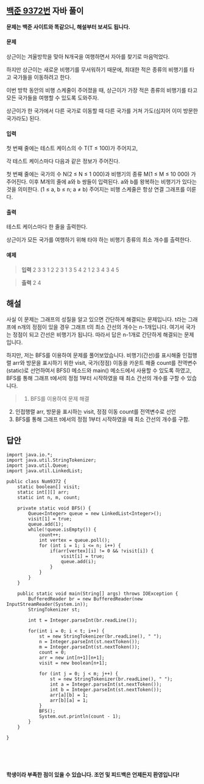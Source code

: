 ## [백준 9372번](https://www.acmicpc.net/problem/9372) 자바 풀이

**문제는 백준 사이트와 똑같으니, 해설부터 보셔도 됩니다.**

#### 문제
상근이는 겨울방학을 맞아 N개국을 여행하면서 자아를 찾기로 마음먹었다. 

하지만 상근이는 새로운 비행기를 무서워하기 때문에, 최대한 적은 종류의 비행기를 타고 국가들을 이동하려고 한다.

이번 방학 동안의 비행 스케줄이 주어졌을 때, 상근이가 가장 적은 종류의 비행기를 타고 모든 국가들을 여행할 수 있도록 도와주자.

상근이가 한 국가에서 다른 국가로 이동할 때 다른 국가를 거쳐 가도(심지어 이미 방문한 국가라도) 된다.

#### 입력
첫 번째 줄에는 테스트 케이스의 수 T(T ≤ 100)가 주어지고,

각 테스트 케이스마다 다음과 같은 정보가 주어진다.

첫 번째 줄에는 국가의 수 N(2 ≤ N ≤ 1 000)과 비행기의 종류 M(1 ≤ M ≤ 10 000) 가 주어진다.
이후 M개의 줄에 a와 b 쌍들이 입력된다. a와 b를 왕복하는 비행기가 있다는 것을 의미한다. (1 ≤ a, b ≤ n; a ≠ b) 
주어지는 비행 스케줄은 항상 연결 그래프를 이룬다.

#### 출력
테스트 케이스마다 한 줄을 출력한다.

상근이가 모든 국가를 여행하기 위해 타야 하는 비행기 종류의 최소 개수를 출력한다.

#### 예제
> **입력**
2
3 3
1 2
2 3
1 3
5 4
2 1
2 3
4 3
4 5

> **출력**
2
4

## 해설
사실 이 문제는 그래프의 성질을 알고 있으면 간단하게 해결되는 문제입니다. t라는 그래프에 n개의 정점이 있을 경우 그래프 t의 최소 간선의 개수는 n-1개입니다. 여기서 국가는 정점이 되고 간선은 비행기가 됩니다. 따라서 답은 n-1개로 간단하게 해결되는 문제입니다.

하지만, 저는 BFS를 이용하여 문제를 풀어보았습니다. 비행기(간선)를 표시해줄 인접행렬 arr와 방문을 표시하기 위한 visit, 국가(정점) 이동을 카운트 해줄 count를 전역변수(static)로 선언하여서 BFS() 메소드와 main() 메소드에서 사용할 수 있도록 하였고, BFS를 통해 그래프 t에서의 정점 1부터 시작하였을 때 최소 간선의 개수를 구할 수 있습니다.

> 1. BFS를 이용하여 문제 해결
2. 인접행렬 arr, 방문을 표시하는 visit, 정점 이동 count를 전역변수로 선언
3. BFS를 통해 그래프 t에서의 정점 1부터 시작하였을 때 최소 간선의 개수를 구함.

## 답안
```
import java.io.*;
import java.util.StringTokenizer;
import java.util.Queue;
import java.util.LinkedList;

public class Num9372 {
	static boolean[] visit;
	static int[][] arr;
	static int n, m, count;
	
	private static void BFS() {
		Queue<Integer> queue = new LinkedList<Integer>();
		visit[1] = true;
		queue.add(1);
		while(!queue.isEmpty()) {
			count++;
			int vertex = queue.poll();
			for (int i = 1; i <= n; i++) {
				if(arr[vertex][i] != 0 && !visit[i]) {
					visit[i] = true;
					queue.add(i);
				}
			}
		}
	}

	public static void main(String[] args) throws IOException {
		BufferedReader br = new BufferedReader(new InputStreamReader(System.in));
		StringTokenizer st;
		
		int t = Integer.parseInt(br.readLine());
		
		for(int i = 0; i < t; i++) {
			st = new StringTokenizer(br.readLine(), " ");
			n = Integer.parseInt(st.nextToken());
			m = Integer.parseInt(st.nextToken());
			count = 0;
			arr = new int[n+1][n+1];
			visit = new boolean[n+1];
			
			for (int j = 0; j < m; j++) {
				st = new StringTokenizer(br.readLine(), " ");
				int a = Integer.parseInt(st.nextToken());
				int b = Integer.parseInt(st.nextToken());
				arr[a][b] = 1;
				arr[b][a] = 1;
			}
			BFS();
			System.out.println(count - 1);
		}
	}
	
}
```
<br><br><br>

**학생이라 부족한 점이 있을 수 있습니다. 조언 및 피드백은 언제든지 환영입니다!**
